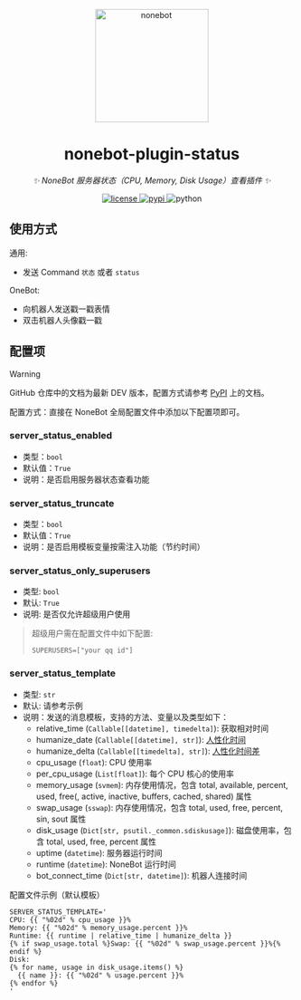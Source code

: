 <!--
 * @Author         : yanyongyu
 * @Date           : 2020-11-15 14:40:25
 * @LastEditors    : yanyongyu
 * @LastEditTime   : 2023-10-02 17:14:11
 * @Description    : None
 * @GitHub         : https://github.com/yanyongyu
-->

<!-- markdownlint-disable MD033 MD036 MD041 -->

<p align="center">
  <a href="https://nonebot.dev/"><img src="https://nonebot.dev/logo.png" width="200" height="200" alt="nonebot"></a>
</p>

<div align="center">

# nonebot-plugin-status

_✨ NoneBot 服务器状态（CPU, Memory, Disk Usage）查看插件 ✨_

</div>

<p align="center">
  <a href="https://raw.githubusercontent.com/cscs181/QQ-Github-Bot/master/LICENSE">
    <img src="https://img.shields.io/github/license/cscs181/QQ-Github-Bot.svg" alt="license">
  </a>
  <a href="https://pypi.python.org/pypi/nonebot-plugin-status">
    <img src="https://img.shields.io/pypi/v/nonebot-plugin-status.svg" alt="pypi">
  </a>
  <img src="https://img.shields.io/badge/python-3.8+-blue.svg" alt="python">
</p>

## 使用方式

通用:

- 发送 Command `状态` 或者 `status`

OneBot:

- 向机器人发送戳一戳表情
- 双击机器人头像戳一戳

## 配置项

> [!WARNING]
> GitHub 仓库中的文档为最新 DEV 版本，配置方式请参考 [PyPI](https://pypi.org/project/nonebot-plugin-status/) 上的文档。

配置方式：直接在 NoneBot 全局配置文件中添加以下配置项即可。

### server_status_enabled

- 类型：`bool`
- 默认值：`True`
- 说明：是否启用服务器状态查看功能

### server_status_truncate

- 类型：`bool`
- 默认值：`True`
- 说明：是否启用模板变量按需注入功能（节约时间）

### server_status_only_superusers

- 类型: `bool`
- 默认: `True`
- 说明: 是否仅允许超级用户使用

> 超级用户需在配置文件中如下配置:
>
> ```dotenv
> SUPERUSERS=["your qq id"]
> ```

### server_status_template

- 类型: `str`
- 默认: 请参考示例
- 说明：发送的消息模板，支持的方法、变量以及类型如下：
  - relative_time (`Callable[[datetime], timedelta]`): 获取相对时间
  - humanize_date (`Callable[[datetime], str]`): [人性化时间](https://python-humanize.readthedocs.io/en/latest/time/#humanize.time.naturaldate)
  - humanize_delta (`Callable[[timedelta], str]`): [人性化时间差](https://python-humanize.readthedocs.io/en/latest/time/#humanize.time.precisiondelta)
  - cpu_usage (`float`): CPU 使用率
  - per_cpu_usage (`List[float]`): 每个 CPU 核心的使用率
  - memory_usage (`svmem`): 内存使用情况，包含 total, available, percent, used, free(, active, inactive, buffers, cached, shared) 属性
  - swap_usage (`sswap`): 内存使用情况，包含 total, used, free, percent, sin, sout 属性
  - disk_usage (`Dict[str, psutil._common.sdiskusage]`): 磁盘使用率，包含 total, used, free, percent 属性
  - uptime (`datetime`): 服务器运行时间
  - runtime (`datetime`): NoneBot 运行时间
  - bot_connect_time (`Dict[str, datetime]`): 机器人连接时间

配置文件示例（默认模板）

```dotenv
SERVER_STATUS_TEMPLATE='
CPU: {{ "%02d" % cpu_usage }}%
Memory: {{ "%02d" % memory_usage.percent }}%
Runtime: {{ runtime | relative_time | humanize_delta }}
{% if swap_usage.total %}Swap: {{ "%02d" % swap_usage.percent }}%{% endif %}
Disk:
{% for name, usage in disk_usage.items() %}
  {{ name }}: {{ "%02d" % usage.percent }}%
{% endfor %}
'
```
